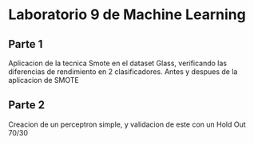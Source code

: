 # Laboratorio 9 de Machine Learning
## Parte 1
Aplicacion de la tecnica Smote en el dataset Glass, verificando las diferencias de rendimiento en 2 clasificadores. Antes y despues de la aplicacion de SMOTE

## Parte 2
Creacion de un perceptron simple, y validacion de este con un Hold Out 70/30
